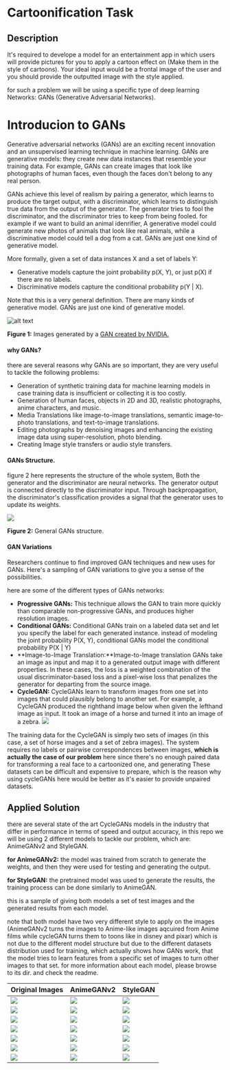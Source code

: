 # Cartoonification Task
## Description 
It's required to develope a model for an entertainment app in which users will provide pictures for you to apply a cartoon effect on (Make them in the style of cartoons).
Your ideal input would be a frontal image of the user and you should provide the outputted image with the style applied.

for such a problem we will be using a specific type of deep learning Networks: GANs (Generative Adversarial Networks).

# Introducion to GANs
Generative adversarial networks (GANs) are an exciting recent innovation and an unsupervised learning technique in machine learning. GANs are generative models: they create new data instances that resemble your training data. For example, GANs can create images that look like photographs of human faces, even though the faces don't belong to any real person.

GANs achieve this level of realism by pairing a generator, which learns to produce the target output, with a discriminator, which learns to distinguish true data from the output of the generator. The generator tries to fool the discriminator, and the discriminator tries to keep from being fooled.
for example if we want to build an animal idenrifier, A generative model could generate new photos of animals that look like real animals, while a discriminative model could tell a dog from a cat. GANs are just one kind of generative model.

More formally, given a set of data instances X and a set of labels Y:

- Generative models capture the joint probability p(X, Y), or just p(X) if there are no labels.
- Discriminative models capture the conditional probability p(Y | X).

Note that this is a very general definition. There are many kinds of generative model. GANs are just one kind of generative model.

![alt text](https://developers.google.com/machine-learning/gan/images/gan_faces.png)

**Figure 1:** Images generated by a [GAN created by NVIDIA.](https://research.nvidia.com/sites/default/files/pubs/2017-10_Progressive-Growing-of/karras2018iclr-paper.pdf)

#### why GANs?

there are several reasons why GANs are so important, they are very useful to tackle the following problems:

-  Generation of synthetic training data for machine learning models in case training data is insufficient or collecting it is too costly.
- Generation of human faces, objects in 2D and 3D, realistic photographs, anime characters, and music.
- Media Translations like image-to-image translations, semantic image-to-photo translations, and text-to-image translations.
-  Editing photographs by denoising images and enhancing the existing image data using super-resolution, photo blending.
-  Creating Image style transfers or audio style transfers.

#### GANs Structure.

figure 2 here represents the structure of the whole system, Both the generator and the discriminator are neural networks. The generator output is connected directly to the discriminator input. Through backpropagation, the discriminator's classification provides a signal that the generator uses to update its weights.

![](https://developers.google.com/machine-learning/gan/images/gan_diagram.svg)

**Figure 2:** General GANs structure.

#### GAN Variations

Researchers continue to find improved GAN techniques and new uses for GANs. Here's a sampling of GAN variations to give you a sense of the possibilities.

here are some of the different types of GANs networks:
- **Progressive GANs:** This technique allows the GAN to train more quickly than comparable non-progressive GANs, and produces higher resolution images.
- **Conditional GANs:** Conditional GANs train on a labeled data set and let you specify the label for each generated instance. instead of modeling the joint probability P(X, Y), conditional GANs model the conditional probability P(X | Y)
- **Image-to-Image Translation:**Image-to-Image translation GANs take an image as input and map it to a generated output image with different properties. In these cases, the loss is a weighted combination of the usual discriminator-based loss and a pixel-wise loss that penalizes the generator for departing from the source image.
- **CycleGAN:** CycleGANs learn to transform images from one set into images that could plausibly belong to another set. For example, a CycleGAN produced the righthand image below when given the lefthand image as input. It took an image of a horse and turned it into an image of a zebra.
![](https://developers.google.com/machine-learning/gan/images/cyclegan.png)

The training data for the CycleGAN is simply two sets of images (in this case, a set of horse images and a set of zebra images). The system requires no labels or pairwise correspondences between images, **which is actually the case of our problem** here since there's no enough paired data for transforming a real face to a cartoonized one, and generating These datasets can be difficult and expensive to prepare, which is the reason why using cycleGANs here would be better as it's easier to provide unpaired datasets.

## Applied Solution

there are several state of the art CycleGANs models in the industry that differ in performance in terms of speed and output accuracy, in this repo we will be using 2 different models to tackle our problem, which are: AnimeGANv2 and StyleGAN.

**for AnimeGANv2:** the model was trained from scratch to generate the weights, and then they were used for testing and generating the output.

**for StyleGAN:** the pretrained model was used to generate the results, the training process can be done similarly to AnimeGAN.

this is a sample of giving both models a set of test images and the generated results from each model.

note that both model have two very different style to apply on the images (AnimeGANv2 turns the images to Anime-like images aqcuired from Anime films while cycleGAN turns them to toons like in disney and pixar) which is not due to the different model structure but due to the different datasets distribution used for training, which actually shows how GANs work, that the model tries to learn features from a specific set of images to turn other images to that set.
for more information about each model, please browse to its dir. and check the readme.

| Original Images | AnimeGANv2 | StyleGAN   |
|     ---    |     ---    |            ---     | 
| ![](https://github.com/OmarM-Abdallah/Cartoonification-Task/blob/main/AnimeGANv2/dataset/test/Omar/1.jpg) | ![](https://github.com/OmarM-Abdallah/Cartoonification-Task/blob/main/AnimeGANv2/results/Omar_Results/1.jpg) | ![](https://github.com/OmarM-Abdallah/Cartoonification-Task/blob/main/StyleGAN2/generated/1_01-toon.jpg) |
| ![](https://github.com/OmarM-Abdallah/Cartoonification-Task/blob/main/AnimeGANv2/dataset/test/Omar/2.jpg) | ![](https://github.com/OmarM-Abdallah/Cartoonification-Task/blob/main/AnimeGANv2/results/Omar_Results/2.jpg) | ![](https://github.com/OmarM-Abdallah/Cartoonification-Task/blob/main/StyleGAN2/generated/2_01-toon.jpg) |
| ![](https://github.com/OmarM-Abdallah/Cartoonification-Task/blob/main/AnimeGANv2/dataset/test/Omar/3.jpg) | ![](https://github.com/OmarM-Abdallah/Cartoonification-Task/blob/main/AnimeGANv2/results/Omar_Results/3.jpg) | ![](https://github.com/OmarM-Abdallah/Cartoonification-Task/blob/main/StyleGAN2/generated/3_01-toon.jpg) |
| ![](https://github.com/OmarM-Abdallah/Cartoonification-Task/blob/main/AnimeGANv2/dataset/test/Omar/4.jpg) | ![](https://github.com/OmarM-Abdallah/Cartoonification-Task/blob/main/AnimeGANv2/results/Omar_Results/4.jpg) | ![](https://github.com/OmarM-Abdallah/Cartoonification-Task/blob/main/StyleGAN2/generated/4_01-toon.jpg) |
| ![](https://github.com/OmarM-Abdallah/Cartoonification-Task/blob/main/AnimeGANv2/dataset/test/Omar/5.jpg) | ![](https://github.com/OmarM-Abdallah/Cartoonification-Task/blob/main/AnimeGANv2/results/Omar_Results/5.jpg) | ![](https://github.com/OmarM-Abdallah/Cartoonification-Task/blob/main/StyleGAN2/generated/5_01-toon.jpg) |
| ![](https://github.com/OmarM-Abdallah/Cartoonification-Task/blob/main/AnimeGANv2/dataset/test/Omar/6.jpg) | ![](https://github.com/OmarM-Abdallah/Cartoonification-Task/blob/main/AnimeGANv2/results/Omar_Results/6.jpg) | ![](https://github.com/OmarM-Abdallah/Cartoonification-Task/blob/main/StyleGAN2/generated/6_01-toon.jpg) |
| ![](https://github.com/OmarM-Abdallah/Cartoonification-Task/blob/main/AnimeGANv2/dataset/test/Omar/7.jpg) |![](https://github.com/OmarM-Abdallah/Cartoonification-Task/blob/main/StyleGAN2/generated/7_01-toon.jpg) | ![](https://github.com/OmarM-Abdallah/Cartoonification-Task/blob/main/AnimeGANv2/results/Omar_Results/7.jpg/1280/960) | 


